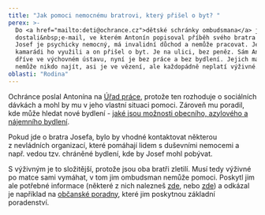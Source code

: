 ```yaml
---
title: "Jak pomoci nemocnému bratrovi, který přišel o byt? "
perex: >-
  Do <a href="mailto:deti@ochrance.cz">dětské schránky ombudsmana</a> jsme
  dostali&nbsp;e-mail, ve kterém Antonín popisoval příběh svého bratra Josefa.
  Josef je psychicky nemocný, má invalidní důchod a nemůže pracovat. Jeho
  kamarádi ho využili a on přišel o byt. Je na ulici, bez peněz. Sám Antonín byl
  dříve ve výchovném ústavu, nyní je bez práce a bez bydlení. Jejich matku
  nemůže nikdo najít, asi je ve vězení, ale každopádně neplatí výživné.&nbsp;
oblasti: "Rodina"
---
```


<p>Ochránce poslal Antonína na <a href="https://portal.mpsv.cz/upcr" target="_blank">Úřad práce</a>, protože ten rozhoduje o sociálních dávkách a mohl by mu v jeho vlastní situaci pomoci. Zároveň mu poradil, kde může hledat nové bydlení - <a href="https://www.ochrance.cz/fileadmin/user_upload/Letaky/Bydleni.pdf" target="_blank">jaké jsou možnosti obecního, azylového a nájemního bydlení</a>.</p><p>Pokud jde o bratra Josefa, bylo by vhodné kontaktovat některou z&nbsp;nevládních organizací, které pomáhají lidem s&nbsp;duševními nemocemi a např. vedou tzv. chráněné bydlení, kde by Josef mohl pobývat. </p><p>S výživným je to složitější, protože jsou oba bratři zletilí. Musí tedy výživné po matce sami vymáhat, v tom jim ombudsman nemůže pomoci. Poskytl jim ale potřebné informace (některé z nich nalezneš <a href="https://www.ochrance.cz/fileadmin/user_upload/Letaky/Vyzivne.pdf" target="_blank">zde</a>, nebo <a href="https://www.ochrance.cz/fileadmin/user_upload/Letaky/VYMAHANI_vyzivneho.pdf" target="_blank">zde</a>) a odkázal je například na <a href="https://www.ochrance.cz/fileadmin/user_upload/Letaky/Obcanske-poradny.pdf" target="_blank">občanské poradny</a>, které jim poskytnou základní poradenství. </p></div>
